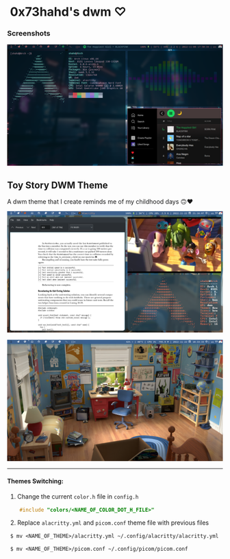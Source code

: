 # ⁩ 0x73hahd's dwm ♡⁩
 
###  Screenshots

![](screenshots/dwm.png)


## Toy Story DWM Theme
A dwm theme that I create reminds me of my childhood days 🙃❤

![](screenshots/dwm-toy-story-theme.png)

![](screenshots/toy-story-dwm-bar.png)

---

#### Themes Switching:

1. Change the current `color.h` file in `config.h`
```c
    #include "colors/<NAME_OF_COLOR_DOT_H_FILE>"
```

2. Replace `alacritty.yml` and `picom.conf` theme file with previous files

```
 $ mv <NAME_OF_THEME>/alacritty.yml ~/.config/alacritty/alacritty.yml 
```

```
 $ mv <NAME_OF_THEME>/picom.conf ~/.config/picom/picom.conf
```

